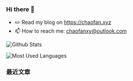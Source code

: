### Hi there 👋

- ✏️ Read my blog on https://chaofan.xyz
- 📫 How to reach me: chaofanxy@outlook.com

![Github Stats](https://github-readme-stats.vercel.app/api?username=chaofanx&show_icons=true&theme=dark&count_private=true)

![Most Used Languages](https://github-readme-stats.vercel.app/api/top-langs/?username=chaofanx&theme=dark&layout=compact)

### 最近文章
<!-- BLOG-POST-LIST:START -->
<!-- BLOG-POST-LIST:END -->
